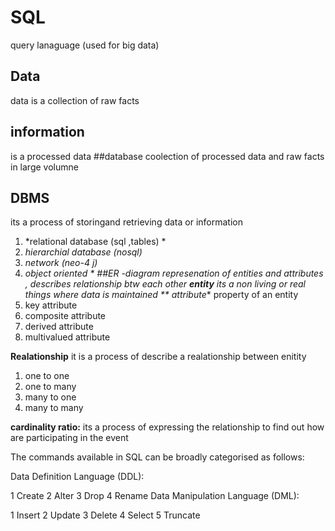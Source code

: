# SQL
query lanaguage (used for big data)

##  Data 
data is a collection of raw facts 
## information 
is a processed data 
##database
coolection of processed data and raw facts in large volumne 
## DBMS
its a process of storingand retrieving data or information 
  1. *relational database (sql ,tables) *
  2. *hierarchial database (nosql)*
  3. *network (neo-4 j)*
  4. *object oriented *
##ER -diagram 
represenation of entities and attributes , describes relationship btw each other 
**entity**
its a non living or real things where data is maintained 
** attribute**
property of an entity 
1. key attribute 
2. composite attribute 
3. derived attribute 
4. multivalued attribute 

**Realationship**
it is a process of describe a realationship between enitity 
1. one to one
2. one to many
3. many to one
4. many to many 

**cardinality ratio:**
its a process of expressing the relationship to find out how are participating in the event 
 
The commands available in SQL can be broadly categorised as follows:

Data Definition Language (DDL):

1 Create
2 Alter
3 Drop
4 Rename
Data Manipulation Language (DML):

1 Insert
2 Update
3 Delete
4 Select
5 Truncate
